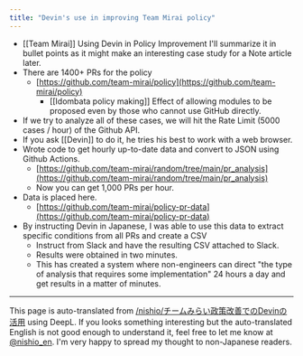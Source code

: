 ```yaml
---
title: "Devin's use in improving Team Mirai policy"
---
```


- [[Team Mirai]] Using Devin in Policy Improvement
I'll summarize it in bullet points as it might make an interesting case study for a Note article later.
- There are 1400+ PRs for the policy
    - [https://github.com/team-mirai/policy](https://github.com/team-mirai/policy)
        - [[Idombata policy making]] Effect of allowing modules to be proposed even by those who cannot use GitHub directly.
- If we try to analyze all of these cases, we will hit the Rate Limit (5000 cases / hour) of the Github API.
- If you ask [[Devin]] to do it, he tries his best to work with a web browser.
- Wrote code to get hourly up-to-date data and convert to JSON using Github Actions.
    - [https://github.com/team-mirai/random/tree/main/pr_analysis](https://github.com/team-mirai/random/tree/main/pr_analysis)
    - Now you can get 1,000 PRs per hour.
- Data is placed here.
    - [https://github.com/team-mirai/policy-pr-data](https://github.com/team-mirai/policy-pr-data)
- By instructing Devin in Japanese, I was able to use this data to extract specific conditions from all PRs and create a CSV
    - Instruct from Slack and have the resulting CSV attached to Slack.
    - Results were obtained in two minutes.
    - This has created a system where non-engineers can direct "the type of analysis that requires some implementation" 24 hours a day and get results in a matter of minutes.

---
This page is auto-translated from [/nishio/チームみらい政策改善でのDevinの活用](https://scrapbox.io/nishio/チームみらい政策改善でのDevinの活用) using DeepL. If you looks something interesting but the auto-translated English is not good enough to understand it, feel free to let me know at [@nishio_en](https://twitter.com/nishio_en). I'm very happy to spread my thought to non-Japanese readers.